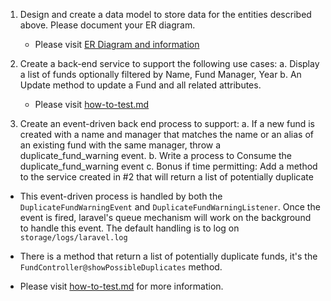 1. Design and create a data model to store data for the entities described above. Please document your ER diagram.
    - Please visit [ER Diagram and information](docs/entity-relationship-diagram.md)

2. Create a back-end service to support the following use cases:
    a. Display a list of funds optionally filtered by Name, Fund Manager, Year
    b. An Update method to update a Fund and all related attributes.

   - Please visit [how-to-test.md](docs/how-to-test.md)

3. Create an event-driven back end process to support:
    a. If a new fund is created with a name and manager that matches the name or an alias of an existing fund with the same manager, throw a duplicate_fund_warning event.
    b. Write a process to Consume the duplicate_fund_warning event
    c. Bonus if time permitting: Add a method to the service created in #2 that will return a list of potentially duplicate 
    
- This event-driven process is handled by both the `DuplicateFundWarningEvent` and `DuplicateFundWarningListener`. Once the event is fired, laravel's queue mechanism will work on the background to handle this event. The default handling is to log on `storage/logs/laravel.log`

- There is a method that return a list of potentially duplicate funds, it's the `FundController@showPossibleDuplicates` method.
- Please visit [how-to-test.md](docs/how-to-test.md) for more information.
